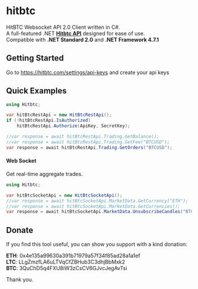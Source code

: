 # hitbtc
HitBTC Websocket API 2.0 Client written in C#.\
A full-featured .NET **[Hitbtc API](https://api.hitbtc.com)** designed for ease of use.\
Compatible with **.NET Standard 2.0** and **.NET Framework 4.7.1**


## Getting Started

Go to https://hitbtc.com/settings/api-keys and create your api keys

## Quick Examples

```C#
using Hitbtc;

var hitBtcRestApi = new HitBtcRestApi();
if (!hitBtcRestApi.IsAuthorized)
	hitBtcRestApi.Authorize(ApiKey, SecretKey);

//var response = await hitBtcRestApi.Trading.GetBalance();
//var response = await hitBtcRestApi.Trading.GetFee("BTCUSD");
var response = await hitBtcRestApi.Trading.GetOrders("BTCUSD");
```

#### Web Socket
Get real-time aggregate trades.

```C#
using Hitbtc;

var hitBtcSocketApi = new HitBtcSocketApi();
//var response = await hitBtcSocketApi.MarketData.GetCurrency("ETH");
//var response = await hitBtcSocketApi.MarketData.GetCurrencies();
var response = await hitBtcSocketApi.MarketData.UnsubscribeCandles("BTCUSD");

```

## Donate
If you find this tool useful, you can show you support with a kind donation:

**ETH**: 0x4e135a99630a391b71979a57f34f85ad28a1a1ef\
**LTC**: LLgZmzfLA6uLTVqCfZBHub3C3dhjBbMxk2\
**BTC**: 3QuChD5q4FXU8iW3zCsCV6GJvcJegAvTsi

Thank you.


